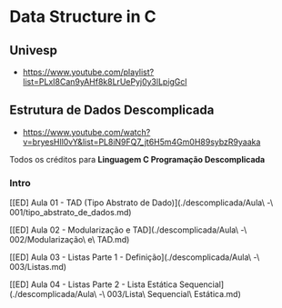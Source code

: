 # Data Structure in C

## Univesp
- https://www.youtube.com/playlist?list=PLxI8Can9yAHf8k8LrUePyj0y3lLpigGcl

## Estrutura de Dados Descomplicada
- https://www.youtube.com/watch?v=bryesHll0vY&list=PL8iN9FQ7_jt6H5m4Gm0H89sybzR9yaaka

Todos os créditos para **Linguagem C Programação Descomplicada**


### Intro
[[ED] Aula 01 - TAD (Tipo Abstrato de Dado)](./descomplicada/Aula\ -\ 001/tipo_abstrato_de_dados.md)

[[ED] Aula 02 - Modularização e TAD](./descomplicada/Aula\ -\ 002/Modularização\ e\ TAD.md)

[[ED] Aula 03 - Listas Parte 1 - Definição](./descomplicada/Aula\ -\ 003/Listas.md)

[[ED] Aula 04 - Listas Parte 2 - Lista Estática Sequencial](./descomplicada/Aula\ -\ 003/Lista\ Sequencial\ Estática.md)